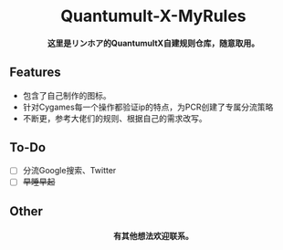 <h1 align="center">
  <br>Quantumult-X-MyRules<br>
</h1>

<h4 align="center">这里是リンホア的QuantumultX自建规则仓库，随意取用。</h4>

## Features

- 包含了自己制作的图标。
- 针对Cygames每一个操作都验证ip的特点，为PCR创建了专属分流策略
- 不断更，参考大佬们的规则、根据自己的需求改写。

## To-Do

- [ ] 分流Google搜索、Twitter
- [ ] ~~早睡早起~~

## Other

<h4 align="center">有其他想法欢迎联系。</h4>
